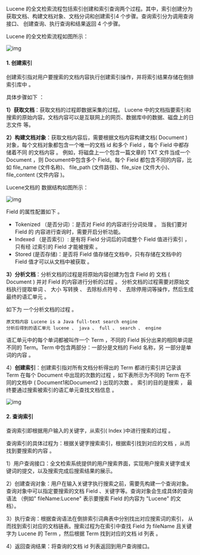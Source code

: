 Lucene 的全文检索流程包括索引创建和索引查询两个过程。其中，索引创建分为获取文档、构建文档对象、文档分词和创建索引4 个步骤。查询索引分为调用查询接口、 创建查询、执行查询和结果返回 4 个步骤。



Lucene 的全文检索流程如图所示：

![img](http://pcc.huitogo.club/117fbb34d314da8ef3260a9797f0fdd0)



#### 1. 创建索引

创建索引指对用户要搜索的文档内容执行创建索引操作，并将索引结果存储在倒排索引库中 。



具体步骤如下 ：

**1）获取文档**：获取文档的过程即数据采集的过程。 Lucene 中的文档指要索引和搜索的原始内容。文档内容可以是互联网上的网页、数据库中的数据、磁盘上的日志文件 等。



**2）构建文档对象**：获取文档内容后，需要根据文档内容构建文档( Document ) 对象，每个文档对象都包含一个唯一的文档 id 和多个 Field ，每个 Field 中都存储着不同 的文档内容 。 例如，将磁盘上一个包含一篇文章的 TXT 文件当成一个 Document ，则 Document中包含多个 Field。每个 Field 都包含不同的内容，比如 file_name (文件名称)、 file_path (文件路径)、file_size (文件大小)、 file_content (文件内容 )。



Lucene文档的 数据结构如图所示：

![img](http://pcc.huitogo.club/b2e2a275b53433b44c24e3daab19dd21)



Field 的属性配置如下 。

- Tokenized （是否分词）：是否对 Field 的内容进行分词处理 。 当我们要对 Field 的 内容进行查询时，需要开启分析功能。
- Indexed （是否索引）: 是有将 Field 分词后的词或整个 Field 值进行索引 ，只有经 过索引的 FieId 才能被搜索 。
- Stored (是否存储)：是否将 Field 值存储在文档中，只有存储在文档中的 Field 值才可以从文档中被获取 。



**3）分析文档**：分析文档的过程是将原始内容创建为包含 Field 的 文档 ( Document ) 并对 Field 的内容进行分析的过程 。 分析文档的过程需要对原始文档执行提取单词 、 大小 写转换 、 去除标点符号 、 去除停用词等操作，然后生成最终的语汇单元 。



如下为 一个分析文档的过程 。

```
原文档内容 Lucene is a Java full-text search engine
分析后得到的语汇单元 lucene 、 java 、 full 、 search 、 engine
```



语汇单元中的每个单词都被叫作一个 Term ，不同的 Field 拆分出来的相同单词是不同的 Term。Term 中包含两部分：一部分是文档的 Field 名称，另 一部分是单词的内容 。



4）**创建索引**：创建索引指对所有文档分析得出的 Term 都进行索引并记录该 Term 在每个 Document 中出现的次数的过程 ，如下表所示为不同的 Term 在不同的文档中 ( Document1和Document2 ) 出现的次数 。 索引的目的是搜索 ， 最终要通过搜索被索引的语汇单元查找文档信息 。

![img](http://pcc.huitogo.club/0f8b630f8fe2ab06b691d0f7a47c81f0)



#### 2. 查询索引

查询索引即根据用户输入的关键字，从索引( lndex )中进行搜索的过程 。 



查询索引的具体过程为：根据关键字搜索索引，根据索引找到对应的文档 ，从而找到要搜索的内容 。

1）用户查询接口：全文检索系统提供的用户搜索界面，实现用户搜索关键字或关 键词的提交，以及搜索完成后搜索结果的展示。

2）创建查询对象：用户在输入关键字执行搜索之前，需要先构建一个查询对象。 查询对象中可以指定要搜索的文档 Field 、关键字等。查询对象会生成具体的查询语法 （例如" fileName:Lucene" 表示要搜索 Field 的内容为 "Lucene" 的文档）。

3）执行查询：根据查询语法在倒排索引词典表中分别找出对应搜索词的索引， 从 而找到索引对应的文档链表。搜索过程为在索引中查找 Field 为 fileName 且关键字为 Lucene 的 Term ，然后根据 Term 找到对应的文档 id 列表 。

4）返回查询结果：将查询的文档 id 列表返回到用户查询接口。